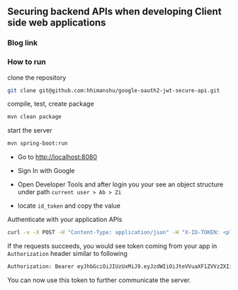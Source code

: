 ## Securing backend APIs when developing Client side web applications

### Blog link

### How to run
clone the repository
```bash
git clone git@github.com:hhimanshu/google-oauth2-jwt-secure-api.git

```

compile, test, create package
```bash
mvn clean package
```

start the server
```bash
mvn spring-boot:run
```

- Go to [http://localhost:8080](http://localhost:8080)

- Sign In with Google
- Open Developer Tools and after login you your see an object structure under path `current user > Ab > Zi `
- locate `id_token` and copy the value

Authenticate with your application APIs
```bash
curl -v -X POST -H "Content-Type: application/json" -H "X-ID-TOKEN: <place your id_token here>" -d'{}' http://localhost:8080/login
```

If the requests succeeds, you would see token coming from your app in `Authorization` header similar to following
```bash
Authorization: Bearer eyJhbGciOiJIUzUxMiJ9.eyJzdWIiOiJteVVuaXF1ZVVzZXIiLCJleHAiOjE0OTUwMDA3NjV9.B4Ax_BIkrW044rwVnN-qvLcT9r0JzP4VCECjExp3yTFqv4STNmEiG4LNBHU-BXjAOSgt9xuLV7LhVXPKLYApbQ
```

You can now use this token to further communicate the server.

